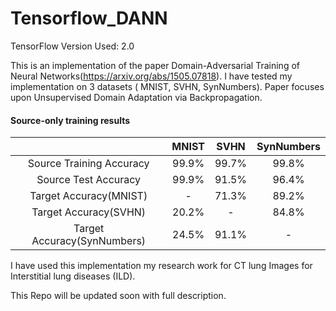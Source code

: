 # Tensorflow_DANN

TensorFlow Version Used: 2.0

This is an implementation of the paper Domain-Adversarial Training of Neural Networks(https://arxiv.org/abs/1505.07818). I have tested my implementation on 3 datasets ( MNIST, SVHN, SynNumbers).
Paper focuses upon Unsupervised Domain Adaptation via Backpropagation.

#### Source-only training results
|                              |  MNIST       | SVHN         | SynNumbers |
| :--------------------------: | :----------: | :----------: |:----------:|
| Source Training Accuracy     | 99.9%        | 99.7%        | 99.8%      |
| Source Test Accuracy         | 99.9%        | 91.5%        | 96.4%      |
| Target Accuracy(MNIST)       | -            | 71.3%        | 89.2%      |
| Target Accuracy(SVHN)        | 20.2%        | -            | 84.8%      |
| Target Accuracy(SynNumbers)  | 24.5%        | 91.1%        | -          |


I have used this implementation my research work for CT lung Images for Interstitial lung diseases (ILD).

This Repo will be updated soon with full description.
